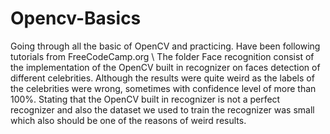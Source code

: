 # Opencv-Basics
Going through all the basic of OpenCV and practicing. Have been following tutorials from FreeCodeCamp.org \\
The folder Face recognition consist of the implementation of the OpenCV built in recognizer on faces detection of different celebrities. Although the results were quite weird as the labels of the celebrities were wrong, sometimes with confidence level of more than 100%. Stating that the OpenCV built in recognizer is not a perfect recognizer and also the dataset we used to train the recognizer was small which also should be one of the reasons of weird results.
